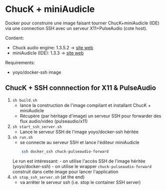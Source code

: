 # ChucK + miniAudicle

Docker pour construire une image faisant tourner ChucK+miniAudicle (IDE) via une connection SSH avec un serveur X11+PulseAudio (cote host).

Contient:

* Chuck audio engine: 1.3.5.2 -> [site web](http://chuck.cs.princeton.edu/)
* miniAudicle (IDE): 1.3.3 -> [site web](http://audicle.cs.princeton.edu/mini/)

Requirements:
* yoyo/docker-ssh image

## ChucK + SSH connnection for X11 & PulseAudio

1. ```sh build.sh```
	- lance la construction de l'image compilant et installant ChucK + miniAudicle
	- Récupère (par héritage d'image) un serveur SSH pour forwarder des flux audio/video (pulseaudio/x11)
2. ```sh start_ssh_server.sh```
	- Lance le serveur SSH de l'image yoyo/docker-ssh héritée
3. ```sh run.sh```
	- se connecte au serveur SSH et lance l'éditeur miniAudicle
	```bash
		ssh docker_ssh chuck-pulseaudio-forward
	```
	Le run est intéressant:
		- on utilise l'accès SSH de l'image héritée (yoyo/docker-ssh)
		- on utilise le wrapper `chuck-pulseaudio-forward` construit dans cette image pour lancer l'application
4. ```sh stop_ssh_server.sh``` (at the end)
	- va arrêter le serveur ssh (i.e. stop le container SSH server)
